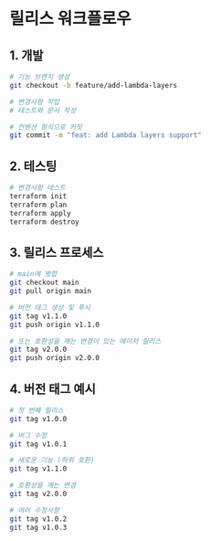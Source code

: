 # 릴리스 워크플로우

## 1. 개발
```bash
# 기능 브랜치 생성
git checkout -b feature/add-lambda-layers

# 변경사항 작업
# 테스트와 문서 작성

# 컨벤션 형식으로 커밋
git commit -m "feat: add Lambda layers support"
```

## 2. 테스팅
```bash
# 변경사항 테스트
terraform init
terraform plan
terraform apply
terraform destroy
```

## 3. 릴리스 프로세스
```bash
# main에 병합
git checkout main
git pull origin main

# 버전 태그 생성 및 푸시
git tag v1.1.0
git push origin v1.1.0

# 또는 호환성을 깨는 변경이 있는 메이저 릴리스
git tag v2.0.0
git push origin v2.0.0
```

## 4. 버전 태그 예시

```bash
# 첫 번째 릴리스
git tag v1.0.0

# 버그 수정
git tag v1.0.1

# 새로운 기능 (하위 호환)
git tag v1.1.0

# 호환성을 깨는 변경
git tag v2.0.0

# 여러 수정사항
git tag v1.0.2
git tag v1.0.3
```
